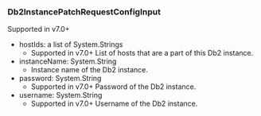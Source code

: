 ### Db2InstancePatchRequestConfigInput
Supported in v7.0+

- hostIds: a list of System.Strings
  - Supported in v7.0+
      List of hosts that are a part of this Db2 instance.
- instanceName: System.String
  - Instance name of the Db2 instance.
- password: System.String
  - Supported in v7.0+
      Password of the Db2 instance.
- username: System.String
  - Supported in v7.0+
      Username of the Db2 instance.
